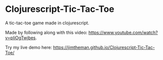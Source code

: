 # Clojurescript-Tic-Tac-Toe
A tic-tac-toe game made in clojurescript.

Made by following along with this video: https://www.youtube.com/watch?v=pIiOgTwjbes.

Try my live demo here: https://jimtheman.github.io/Clojurescript-Tic-Tac-Toe/
